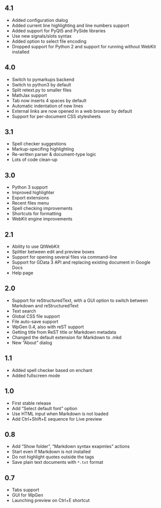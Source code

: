 ## 4.1

* Added configuration dialog
* Added current line highlighting and line numbers support
* Added support for PyQt5 and PySide libraries
* Use new signals/slots syntax
* Added option to select file encoding
* Dropped support for Python 2 and support for running
  without WebKit installed

## 4.0

* Switch to pymarkups backend
* Switch to python3 by default
* Split retext.py to smaller files
* MathJax support
* Tab now inserts 4 spaces by default
* Automatic indentation of new lines
* External links are now opened in a web browser by default
* Support for per-document CSS stylesheets

## 3.1

* Spell checker suggestions
* Markup-specifing highlighting
* Re-written parser & document-type logic
* Lots of code clean-up

## 3.0

* Python 3 support
* Improved highlighter
* Export extensions
* Recent files menu
* Spell checking improvements
* Shortcuts for formatting
* WebKit engine improvements

## 2.1

* Ability to use QtWebKit
* Splitter between edit and preview boxes
* Support for opening several files via command-line
* Support for GData 3 API and replacing existing document in Google Docs
* Help page

## 2.0

* Support for reStructuredText, with a GUI option to switch between
  Markdown and reStructuredText
* Text search
* Global CSS file support
* File auto-save support
* WpGen 0.4, also with reST support
* Getting title from ReST title or Markdown metadata
* Changed the default extension for Markdown to .mkd
* New “About” dialog

## 1.1

* Added spell checker based on enchant
* Added fullscreen mode

## 1.0

* First stable release
* Add “Select default font” option
* Use HTML input when Markdown is not loaded
* Add Ctrl+Shift+E sequence for Live preview

## 0.8

* Add “Show folder”, “Markdown syntax exapmles" actions
* Start even if Markdown is not installed
* Do not highlight quotes outside the tags
* Save plain text documents with `*.txt` format

## 0.7

* Tabs support
* GUI for WpGen
* Launching preview on Ctrl+E shortcut
